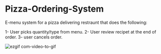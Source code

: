 # Pizza-Ordering-System

E-menu system for a pizza delivering restraunt that does the following:

1- User picks quantity/type from menu.
2- User review recipet at the end of order.
3- user cancels order.

![ezgif com-video-to-gif](https://user-images.githubusercontent.com/95551889/218328714-382dc727-a518-47e7-97ed-a97d18d52995.gif)
